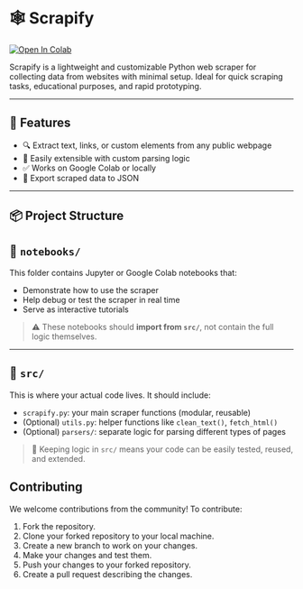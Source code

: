 # 🕸️ Scrapify

[![Open In Colab](https://colab.research.google.com/assets/colab-badge.svg)](https://colab.research.google.com/github/YonaniCodes/Scrapify/blob/main/notebooks/scrapify_demo.ipynb)

Scrapify is a lightweight and customizable Python web scraper for collecting data from websites with minimal setup. Ideal for quick scraping tasks, educational purposes, and rapid prototyping.

---

## 🚀 Features

- 🔍 Extract text, links, or custom elements from any public webpage
- 🧩 Easily extensible with custom parsing logic
- ✅ Works on Google Colab or locally
- 💾 Export scraped data to JSON

---

## 📦 Project Structure

## 📁 `notebooks/`

This folder contains Jupyter or Google Colab notebooks that:

- Demonstrate how to use the scraper
- Help debug or test the scraper in real time
- Serve as interactive tutorials

> ⚠️ These notebooks should **import from `src/`**, not contain the full logic themselves.

---

## 📁 `src/`

This is where your actual code lives. It should include:

- `scrapify.py`: your main scraper functions (modular, reusable)
- (Optional) `utils.py`: helper functions like `clean_text()`, `fetch_html()`
- (Optional) `parsers/`: separate logic for parsing different types of pages

> 🎯 Keeping logic in `src/` means your code can be easily tested, reused, and extended.

## Contributing

We welcome contributions from the community! To contribute:

1. Fork the repository.
2. Clone your forked repository to your local machine.
3. Create a new branch to work on your changes.
4. Make your changes and test them.
5. Push your changes to your forked repository.
6. Create a pull request describing the changes.
